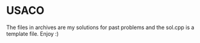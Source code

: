 # USACO
The files in archives are my solutions for past problems and the sol.cpp is a template file. 
Enjoy :)
